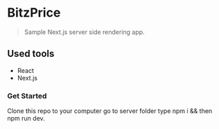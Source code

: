 # BitzPrice

> Sample Next.js server side rendering app.

## Used tools
- React
- Next.js

### Get Started

Clone this repo to your computer go to server folder type npm i && then npm run dev.


